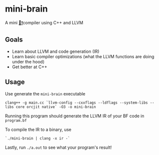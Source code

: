# mini-brain
A mini [🧠❗](https://en.wikipedia.org/wiki/Brainfuck#:~:text=The%20language's%20name%20is%20a,the%20boundaries%20of%20computer%20programming.)compiler using C++ and LLVM

## Goals
- Learn about LLVM and code generation (IR)
- Learn basic compiler optimizations (what the LLVM functions are doing under the hood)
- Get better at C++

## Usage
Use generate the `mini-brain` executable
```console
clang++ -g main.cc `llvm-config --cxxflags --ldflags --system-libs --libs core orcjit native` -O3 -o mini-brain
```
Running this program should generate the LLVM IR of your BF code in `program.bf`

To compile the IR to a binary, use
```console
`./mini-brain | clang -x ir -`
```

Lastly, run `./a.out` to see what your program's result!
